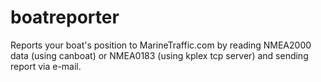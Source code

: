 # boatreporter
Reports your boat's position to MarineTraffic.com by reading NMEA2000 data (using canboat) or NMEA0183 (using kplex tcp server) and sending report via e-mail.


